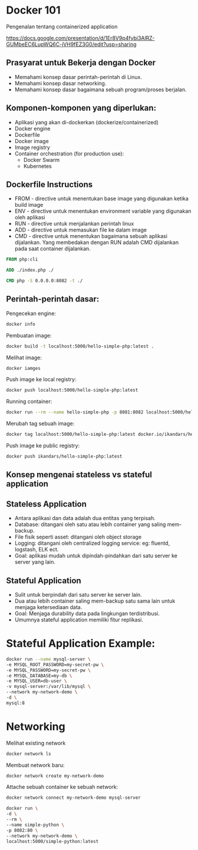 # Docker 101
Pengenalan tentang containerized application

https://docs.google.com/presentation/d/1Er8V9p4fybi3AlRZ-GUMbeEC6LupWQ6C-jVH9fEZ3G0/edit?usp=sharing

## Prasyarat untuk Bekerja dengan Docker
* Memahami konsep dasar perintah-perintah di Linux.
* Memahami konsep dasar networking.
* Memahami konsep dasar bagaimana sebuah program/proses berjalan.

## Komponen-komponen yang diperlukan:

* Aplikasi yang akan di-dockerkan (dockerize/containerized)
* Docker engine
* Dockerfile
* Docker image
* Image registry
* Container orchestration (for production use):
    * Docker Swarm
    * Kubernetes

## Dockerfile Instructions
* FROM - directive untuk menentukan base image yang digunakan ketika build image
* ENV - directive untuk menentukan environment variable yang digunakan oleh aplikasi
* RUN - directive untuk menjalankan perintah linux
* ADD - directive untuk memasukan file ke dalam image
* CMD - directive untuk menentukan bagaimana sebuah aplikasi dijalankan. Yang membedakan dengan RUN adalah CMD dijalankan pada saat container dijalankan.

```Dockerfile
FROM php:cli

ADD ./index.php ./

CMD php -S 0.0.0.0:8082 -t ./

```
## Perintah-perintah dasar:

Pengecekan engine:
```bash
docker info

```

Pembuatan image:
```bash
docker build -t localhost:5000/hello-simple-php:latest .
```

Melihat image:
```bash
docker iamges
```
Push image ke local registry:

```bash
docker push localhost:5000/hello-simple-php:latest
```

Running container:
```bash
docker run --rm --name hello-simple-php -p 8081:8082 localhost:5000/hello-simple-php:latest
```

Merubah tag sebuah image:

```bash
docker tag localhost:5000/hello-simple-php:latest docker.io/ikandars/hello-simple-php:latest
```

Push image ke public registry:

```bash
docker push ikandars/hello-simple-php:latest
```

## Konsep mengenai stateless vs stateful application

## Stateless Application

* Antara aplikasi dan data adalah dua entitas yang terpisah.
* Database: ditangani oleh satu atau lebih container yang saling mem-backup.
* File fisik seperti asset: ditangani oleh object storage
* Logging: ditangani oleh centralized logging service: eg: fluentd, logstash,  ELK ect.
* Goal: aplikasi mudah untuk dipindah-pindahkan dari satu server ke server yang lain.

## Stateful Application

* Sulit untuk berpindah dari satu server ke server lain.
* Dua atau lebih container saling mem-backup satu sama lain untuk menjaga ketersediaan data.
* Goal: Menjaga durability data pada lingkungan terdistribusi.
* Umumnya stateful application memiliki fitur replikasi.

# Stateful Application Example:

```bash
docker run --name mysql-server \
-e MYSQL_ROOT_PASSWORD=my-secret-pw \
-e MYSQL_PASSWORD=my-secret-pw \
-e MYSQL_DATABASE=my-db \
-e MYSQL_USER=db-user \
-v mysql-server:/var/lib/mysql \
--network my-network-demo \
-d \
mysql:8
```

# Networking

Melihat existing network

```bash
docker network ls
```

Membuat network baru:

```bash
docker network create my-network-demo
```

Attache sebuah container ke sebuah network:

```bash
docker network connect my-network-demo mysql-server
```

```bash
docker run \
-d \
--rm \
--name simple-python \
-p 8082:80 \
--network my-network-demo \
localhost:5000/simple-python:latest
```



